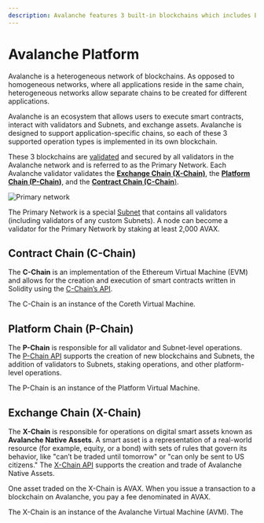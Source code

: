 ```yaml
---
description: Avalanche features 3 built-in blockchains which includes Exchange Chain (X-Chain), Platform Chain (P-Chain), and Contract Chain (C-Chain).  More info here.
---
```


# Avalanche Platform

Avalanche is a heterogeneous network of blockchains. As opposed to homogeneous networks, where
all applications reside in the same chain, heterogeneous networks allow separate chains to be
created for different applications.

Avalanche is an ecosystem that allows users to execute smart contracts, interact with validators and
Subnets, and exchange assets. Avalanche is designed to support application-specific chains, so each
of these 3 supported operation types is implemented in its own blockchain.

These 3 blockchains are [validated](../../nodes/validate/staking.md) and secured by all validators
in the Avalanche network and is referred to as the Primary Network. Each Avalanche validator
validates
the [**Exchange Chain (X-Chain)**](#exchange-chain-x-chain),
the [**Platform Chain (P-Chain)**](#platform-chain-p-chain), and
the [**Contract Chain (C-Chain**)](#contract-chain-c-chain).

![Primary network](/img/primary-network.png)

The Primary Network is a special [Subnet](../../subnets/README.md) that contains all validators
(including validators of any custom Subnets). A node can become a validator for the Primary
Network by staking at least 2,000 AVAX.

## Contract Chain (C-Chain)

The **C-Chain** is an implementation of the Ethereum Virtual Machine (EVM) and allows for the
creation and execution of smart contracts written in Solidity using the
[C-Chain’s API](../../apis/avalanchego/apis/c-chain.md).

The C-Chain is an instance of the Coreth Virtual Machine.

## Platform Chain (P-Chain)

The **P-Chain** is responsible for all validator and Subnet-level operations.
The [P-Chain API](../../apis/avalanchego/apis/p-chain.md) supports the creation of new
blockchains and Subnets, the addition of validators to Subnets, staking operations, and other
platform-level operations.

The P-Chain is an instance of the Platform Virtual Machine.

## Exchange Chain (X-Chain)

The **X-Chain** is responsible for operations on digital smart assets known as **Avalanche Native
Assets**. A smart asset is a representation of a real-world resource (for example, equity, or a
bond) with sets of rules that govern its behavior, like "can’t be traded until tomorrow" or "can
only be sent to US citizens." The [X-Chain API](../../apis/avalanchego/apis/x-chain.md) supports the
creation and trade of Avalanche Native Assets.

One asset traded on the X-Chain is AVAX. When you issue a transaction to a blockchain on Avalanche,
you pay a fee denominated in AVAX.

The X-Chain is an instance of the Avalanche Virtual Machine (AVM). The
